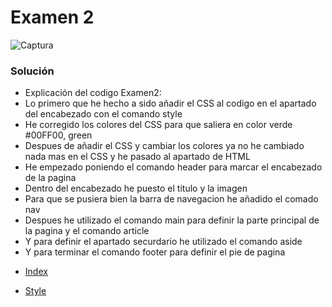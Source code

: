# Examen 2

![Captura](https://user-images.githubusercontent.com/73166252/102477047-25c88800-405c-11eb-980c-5430c83bd9eb.PNG)

### Solución

- Explicación del codigo Examen2: <br> 
- Lo primero que he hecho a sido añadir el CSS al codigo en el apartado del encabezado con el comando style <br> 
- He corregido los colores del CSS para que saliera en color verde #00FF00, green <br> 
- Despues de añadir el CSS y cambiar los colores ya no he cambiado nada mas en el CSS y he pasado al apartado de HTML <br> 
- He empezado poniendo el comando header para marcar el encabezado de la pagina <br> 
- Dentro del encabezado he puesto el titulo y la imagen <br> 
- Para que se pusiera bien la barra de navegacion he añadido el comado nav <br> 
- Despues he utilizado el comando main para definir la parte principal de la pagina y el comando article <br> 
- Y para definir el apartado securdario he utilizado el comando aside <br> 
- Y para terminar el comando footer para definir el pie de pagina <br> 

* [Index](https://github.com/EricEo/Examen2/blob/main/Examen%202/index.html)

* [Style](https://github.com/EricEo/Examen2/blob/main/Examen%202/style.css)
